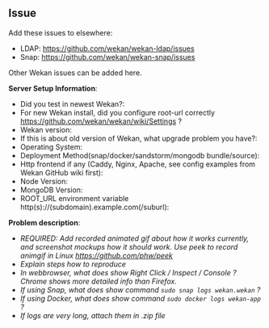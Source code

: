 ## Issue

Add these issues to elsewhere:
- LDAP: https://github.com/wekan/wekan-ldap/issues
- Snap: https://github.com/wekan/wekan-snap/issues

Other Wekan issues can be added here.

**Server Setup Information**:

* Did you test in newest Wekan?:
* For new Wekan install, did you configure root-url correctly https://github.com/wekan/wekan/wiki/Settings ?
* Wekan version:
* If this is about old version of Wekan, what upgrade problem you have?:
* Operating System:
* Deployment Method(snap/docker/sandstorm/mongodb bundle/source):
* Http frontend if any (Caddy, Nginx, Apache, see config examples from Wekan GitHub wiki first):
* Node Version:
* MongoDB Version:
* ROOT_URL environment variable http(s)://(subdomain).example.com(/suburl):

**Problem description**:
- *REQUIRED: Add recorded animated gif about how it works currently, and screenshot mockups how it should work. Use peek to record animgif in Linux https://github.com/phw/peek*
- *Explain steps how to reproduce*
- *In webbrowser, what does show Right Click / Inspect / Console ? Chrome shows more detailed info than Firefox.*
- *If using Snap, what does show command `sudo snap logs wekan.wekan` ?*
- *If using Docker, what does show command `sudo docker logs wekan-app` ?*
- *If logs are very long, attach them in .zip file*
